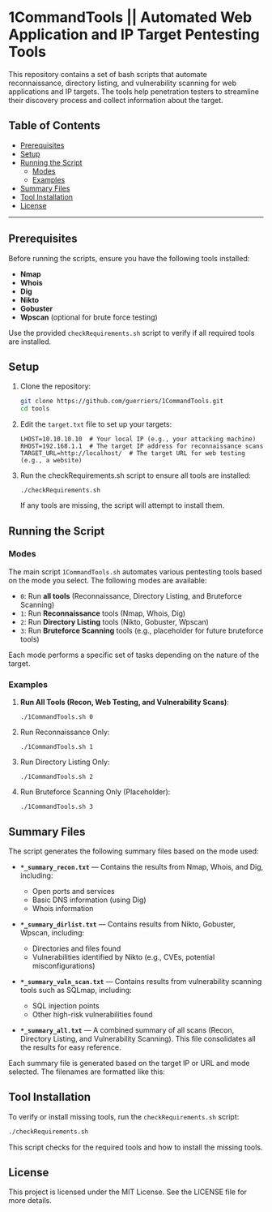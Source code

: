 # 1CommandTools || Automated Web Application and IP Target Pentesting Tools

This repository contains a set of bash scripts that automate reconnaissance, directory listing, and vulnerability scanning for web applications and IP targets. The tools help penetration testers to streamline their discovery process and collect information about the target.

## Table of Contents

- [Prerequisites](#prerequisites)
- [Setup](#setup)
- [Running the Script](#running-the-script)
  - [Modes](#modes)
  - [Examples](#examples)
- [Summary Files](#summary-files)
- [Tool Installation](#tool-installation)
- [License](#license)

---

## Prerequisites

Before running the scripts, ensure you have the following tools installed:

- **Nmap**
- **Whois**
- **Dig**
- **Nikto**
- **Gobuster**
- **Wpscan** (optional for brute force testing)

Use the provided `checkRequirements.sh` script to verify if all required tools are installed.

## Setup

1. Clone the repository:

   ```bash
   git clone https://github.com/guerriers/1CommandTools.git
   cd tools
   ```

2. Edit the `target.txt` file to set up your targets:

   ```
   LHOST=10.10.10.10  # Your local IP (e.g., your attacking machine)
   RHOST=192.168.1.1  # The target IP address for reconnaissance scans
   TARGET_URL=http://localhost/  # The target URL for web testing (e.g., a website)
   ```

3. Run the checkRequirements.sh script to ensure all tools are installed:

   ```
   ./checkRequirements.sh
   ```

   If any tools are missing, the script will attempt to install them.

## Running the Script

### Modes

The main script `1CommandTools.sh` automates various pentesting tools based on the mode you select. The following modes are available:

- `0`: Run **all tools** (Reconnaissance, Directory Listing, and Bruteforce Scanning)
- `1`: Run **Reconnaissance** tools (Nmap, Whois, Dig)
- `2`: Run **Directory Listing** tools (Nikto, Gobuster, Wpscan)
- `3`: Run **Bruteforce Scanning** tools (e.g., placeholder for future bruteforce tools)

Each mode performs a specific set of tasks depending on the nature of the target.

### Examples

1. **Run All Tools (Recon, Web Testing, and Vulnerability Scans)**:
   ```
   ./1CommandTools.sh 0
   ```
2. Run Reconnaissance Only:

   ```
   ./1CommandTools.sh 1
   ```

3. Run Directory Listing Only:

   ```
   ./1CommandTools.sh 2
   ```

4. Run Bruteforce Scanning Only (Placeholder):
   ```
   ./1CommandTools.sh 3
   ```

## Summary Files

The script generates the following summary files based on the mode used:

- **`*_summary_recon.txt`** — Contains the results from Nmap, Whois, and Dig, including:

  - Open ports and services
  - Basic DNS information (using Dig)
  - Whois information

- **`*_summary_dirlist.txt`** — Contains results from Nikto, Gobuster, Wpscan, including:

  - Directories and files found
  - Vulnerabilities identified by Nikto (e.g., CVEs, potential misconfigurations)

- **`*_summary_vuln_scan.txt`** — Contains results from vulnerability scanning tools such as SQLmap, including:

  - SQL injection points
  - Other high-risk vulnerabilities found

- **`*_summary_all.txt`** — A combined summary of all scans (Recon, Directory Listing, and Vulnerability Scanning). This file consolidates all the results for easy reference.

Each summary file is generated based on the target IP or URL and mode selected. The filenames are formatted like this:

## Tool Installation

To verify or install missing tools, run the `checkRequirements.sh` script:

```bash
./checkRequirements.sh
```

This script checks for the required tools and how to install the missing tools.

## License

This project is licensed under the MIT License. See the LICENSE file for more details.
